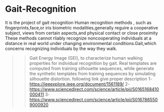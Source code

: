 # Gait-Recognition
It is the project of gait recognition
Human recognition methods , such as fingerprints,face,or iris biometric
modalities,generally reguire a cooperative subject, views from certain aspects,and physical contact or close proximity
These methods cannot rliably recognize noncooperating individuals at a distance in real world under changing environmental
conditions.Gait,which concerns recognizing individuals by the way they walk.
>>Gait Energy Image (GEI), to characterize human walking properties for individual recognition by gait.  Real templates are computed from training silhouette sequences, while  generate the synthetic templates from training sequences by simulating silhouette distortion.
>>following link give proper description
 1-https://ieeexplore.ieee.org/document/1561189/
 2-https://www.sciencedirect.com/science/article/pii/S0165168410000411
 3-https://www.sciencedirect.com/science/article/pii/S0167865509000920




